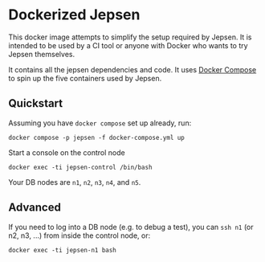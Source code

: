 # Dockerized Jepsen

This docker image attempts to simplify the setup required by Jepsen.
It is intended to be used by a CI tool or anyone with Docker who wants to try Jepsen themselves.

It contains all the jepsen dependencies and code. It uses [Docker
Compose](https://github.com/docker/compose) to spin up the five containers used
by Jepsen.

## Quickstart

Assuming you have `docker compose` set up already, run:

```
docker compose -p jepsen -f docker-compose.yml up
```

Start a console on the control node

```
docker exec -ti jepsen-control /bin/bash
```

Your DB nodes are `n1`, `n2`, `n3`, `n4`, and `n5`.

## Advanced

If you need to log into a DB node (e.g. to debug a test), you can `ssh n1` (or n2, n3, ...) from inside the control node, or:

```
docker exec -ti jepsen-n1 bash
```